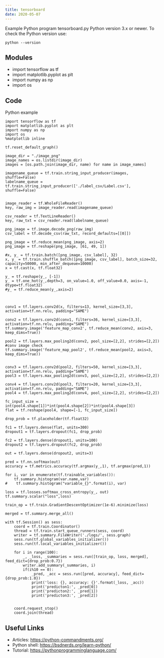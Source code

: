 ```yaml
---
title: tensorboard
date: 2020-05-07
---
```

Example Python program tensorboard.py
Python version 3.x or newer.
To check the Python version use:

    python --version

## Modules

* import tensorflow as tf
* import matplotlib.pyplot as plt
* import numpy as np
* import os

## Code

Python example

    import tensorflow as tf
    import matplotlib.pyplot as plt
    import numpy as np
    import os
    %matplotlib inline
    
    tf.reset_default_graph()
    
    image_dir = "./image_png"
    image_names = os.listdir(image_dir)
    images = [os.path.join(image_dir, name) for name in image_names]
    
    imagename_queue = tf.train.string_input_producer(images, shuffle=False)
    labelname_queue = tf.train.string_input_producer(['./label_csv/Label.csv'], shuffle=False)
    
    
    image_reader = tf.WholeFileReader()
    key, raw_img = image_reader.read(imagename_queue)
    
    csv_reader = tf.TextLineReader()
    key, raw_txt = csv_reader.read(labelname_queue)
    
    png_image = tf.image.decode_png(raw_img)
    csv_label = tf.decode_csv(raw_txt, record_defaults=[[0]])
    
    png_image = tf.reduce_mean(png_image, axis=2)
    png_image = tf.reshape(png_image, [61, 49, 1])
    
    #x, y_ = tf.train.batch([png_image, csv_label], 32)
    x, y_ = tf.train.shuffle_batch([png_image, csv_label], batch_size=32, capacity=50000, min_after_dequeue=10000)
    x = tf.cast(x, tf.float32)
    
    y_ = tf.reshape(y_, [-1])
    y_ = tf.one_hot(y_,depth=3, on_value=1.0, off_value=0.0, axis=-1, dtype=tf.float32)
    #y_ = tf.reduce_mean(y_,axis=2)
    
    
    
    conv1 = tf.layers.conv2d(x, filters=13, kernel_size=[3,3], activation=tf.nn.relu, padding="SAME")
    
    conv2 = tf.layers.conv2d(conv1, filters=36, kernel_size=[3,3], activation=tf.nn.relu, padding="SAME")
    tf.summary.image('feature_map_conv2', tf.reduce_mean(conv2, axis=3, keep_dims=True))
    
    pool2 = tf.layers.max_pooling2d(conv2, pool_size=[2,2], strides=[2,2])
    #conv image check
    tf.summary.image('feature_map_pool2', tf.reduce_mean(pool2, axis=3, keep_dims=True))
        
        
    conv3 = tf.layers.conv2d(pool2, filters=50, kernel_size=[3,3], activation=tf.nn.relu, padding="SAME")
    pool3 = tf.layers.max_pooling2d(conv3, pool_size=[2,2], strides=[2,2])
    
    conv4 = tf.layers.conv2d(pool3, filters=20, kernel_size=[3,3], activation=tf.nn.relu, padding="SAME")
    pool4 = tf.layers.max_pooling2d(conv4, pool_size=[2,2], strides=[2,2])
    
    fc_input_size = int(pool4.shape[1])*int(pool4.shape[2])*int(pool4.shape[3])
    flat = tf.reshape(pool4, shape=[-1, fc_input_size])
    
    drop_prob = tf.placeholder(tf.float32)
    
    fc1 = tf.layers.dense(flat, units=300)
    dropout1 = tf.layers.dropout(fc1, drop_prob)
    
    fc2 = tf.layers.dense(dropout1, units=100)
    dropout2 = tf.layers.dropout(fc2, drop_prob)
    
    out = tf.layers.dense(dropout2, units=3)
    
    pred = tf.nn.softmax(out)
    accuracy = tf.metrics.accuracy(tf.argmax(y_,1), tf.argmax(pred,1))
    
    for i, var in enumerate(tf.trainable_variables()):
        tf.summary.histogram(var.name,var)
    #    tf.summary.histogram("variable_{}".format(i), var)
    
    loss = tf.losses.softmax_cross_entropy(y_, out)
    tf.summary.scalar("loss",loss)
    
    train_op = tf.train.GradientDescentOptimizer(1e-6).minimize(loss)
    
    merged = tf.summary.merge_all()
    
    with tf.Session() as sess:
        coord = tf.train.Coordinator()
        thread = tf.train.start_queue_runners(sess, coord)    
        writer = tf.summary.FileWriter('./logs/', sess.graph)
        sess.run(tf.global_variables_initializer())
        sess.run(tf.local_variables_initializer())
        
        for i in range(100):    
            _, _loss, _summaries = sess.run([train_op, loss, merged], feed_dict={drop_prob:0.7})
            writer.add_summary(_summaries, i)
            if(i%10 == 0):
                _pred, _acc = sess.run([pred, accuracy], feed_dict={drop_prob:1.0})
                print('loss: {}, accuracy: {}'.format(_loss, _acc))
                print('predicton1:', _pred[0])
                print('predicton2:', _pred[1])
                print('predicton3:', _pred[2])
    
        
        coord.request_stop()
        coord.join(thread)

## Useful Links

- Articles: https://python-commandments.org/
- Python shell: https://bsdnerds.org/learn-python/
- Tutorial: https://pythonprogramminglanguage.com/
